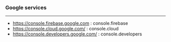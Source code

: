 ### Google services

-----------------------

* https://console.firebase.google.com     : console.firebase
* https://console.cloud.google.com/       : console.cloud
* https://console.developers.google.com/  : console.developers
